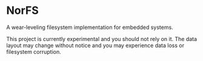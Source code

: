 NorFS
=====

A wear-leveling filesystem implementation for embedded systems.

This project is currently experimental and you should not rely on it. The data layout
may change without notice and you may experience data loss or filesystem corruption.
